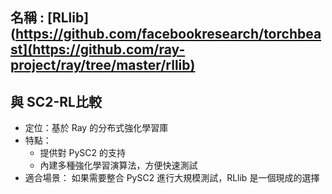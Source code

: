 ## 名稱 : [RLlib](https://github.com/facebookresearch/torchbeast](https://github.com/ray-project/ray/tree/master/rllib)

## 與 SC2-RL比較
* 定位：基於 Ray 的分布式強化學習庫
* 特點：
  * 提供對 PySC2 的支持
  * 內建多種強化學習演算法，方便快速測試
* 適合場景：
  如果需要整合 PySC2 進行大規模測試，RLlib 是一個現成的選擇


